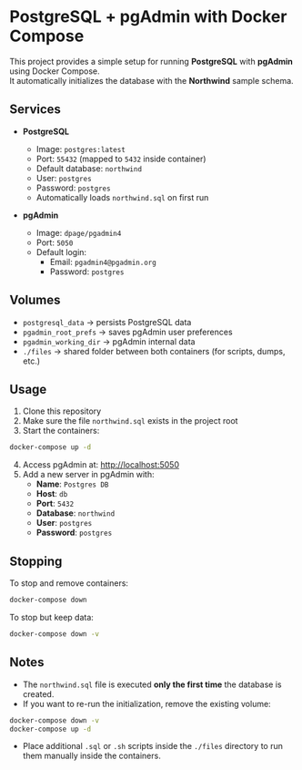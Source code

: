 # PostgreSQL + pgAdmin with Docker Compose

This project provides a simple setup for running **PostgreSQL** with **pgAdmin** using Docker Compose.  
It automatically initializes the database with the **Northwind** sample schema.

## Services
- **PostgreSQL**
  - Image: `postgres:latest`
  - Port: `55432` (mapped to `5432` inside container)
  - Default database: `northwind`
  - User: `postgres`
  - Password: `postgres`
  - Automatically loads `northwind.sql` on first run

- **pgAdmin**
  - Image: `dpage/pgadmin4`
  - Port: `5050`
  - Default login:
    - Email: `pgadmin4@pgadmin.org`
    - Password: `postgres`

## Volumes
- `postgresql_data` → persists PostgreSQL data  
- `pgadmin_root_prefs` → saves pgAdmin user preferences  
- `pgadmin_working_dir` → pgAdmin internal data  
- `./files` → shared folder between both containers (for scripts, dumps, etc.)  

## Usage
1. Clone this repository  
2. Make sure the file `northwind.sql` exists in the project root  
3. Start the containers:
```bash
docker-compose up -d
```

4. Access pgAdmin at: [http://localhost:5050](http://localhost:5050)
5. Add a new server in pgAdmin with:
   * **Name**: `Postgres DB`
   * **Host**: `db`
   * **Port**: `5432`
   * **Database**: `northwind`
   * **User**: `postgres`
   * **Password**: `postgres`

## Stopping
To stop and remove containers:
```bash
docker-compose down
```

To stop but keep data:
```bash
docker-compose down -v
```

## Notes
* The `northwind.sql` file is executed **only the first time** the database is created.
* If you want to re-run the initialization, remove the existing volume:
```bash
docker-compose down -v
docker-compose up -d
```

* Place additional `.sql` or `.sh` scripts inside the `./files` directory to run them manually inside the containers.